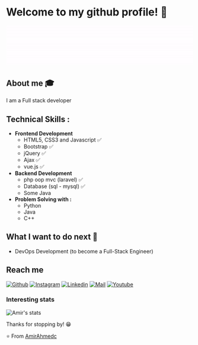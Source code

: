 # Welcome to my github profile! 👋

<div align="center">
	<img src="https://raw.githubusercontent.com/Sarthakbh321/sarthakbh321/master/intro.gif">
</div>

## About me :mortar_board:
I am a Full stack developer

## Technical Skills :
- **Frontend Development**
	- HTML5, CSS3 and Javascript :white_check_mark:
	- Bootstrap :white_check_mark:
	- jQuery :white_check_mark:
	- Ajax :white_check_mark:
	- vue.js :white_check_mark:
- **Backend Development**
	- php oop mvc (laravel) :white_check_mark:
	- Database (sql - mysql) :white_check_mark:
	- Some Java
- **Problem Solving with :**
	- Python 
	- Java
	- C++ 
## What I want to do next :thinking:
- DevOps Development (to become a Full-Stack Engineer)


## Reach me 
[![Github](https://img.shields.io/github/followers/AmirAhmedc?label=Follow&style=social)](https://github.com/AmirAhmedc)
[![Instagram](https://img.shields.io/badge/-Amir%20Ahmed-red?style=flat-square&logo=instagram&logoColor=white&link=https://www.instagram.com/sarthak_bharadwaj_/)](https://www.instagram.com/AmirAhmedc/)
[![Linkedin](https://img.shields.io/badge/-Amir%20Ahmed-blue?style=flat-square&logo=linkedin&logoColor=white&link=https://www.linkedin.com/in/Amir%20Ahmed-8552b5110/)](https://www.linkedin.com/in/AmirAhmedc/)
[![Mail](https://img.shields.io/badge/-aaamer.aaahmed@gmail.com-gray?style=flat-square&logo=gmail&logoColor=red&link=https://www.linkedin.com/in/sarthak-bharadwaj-8552b5110/)](mailto:aaamer.aaahmed@gmail.com)
[![Youtube](https://img.shields.io/badge/-Amir%20Ahmed-black?style=flat-square&logo=youtube&logoColor=red&link=https://www.youtube.com/AmirAhmedc/)](https://www.instagram.com/AmirAhmedc/)

### Interesting stats

![Amir's stats](https://github-readme-stats.vercel.app/api?username=AmirAhmedc&show_icons=true)

Thanks for stopping by! 😁


⭐️ From [AmirAhmedc](https://github.com/AmirAhmedc)
